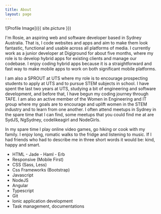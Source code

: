 ```yaml
---
title: About
layout: page
---
```

![Profile Image]({{ site.picture }})

<p>
	I'm Rosie, an aspiring web and software developer based in Sydney Australia. That is, I code websites and apps and aim to make them look fantastic, functional and usable across all platforms of media. I currently work as a junior developer at Digiground for about five months, where my role is to develop hybrid apps for existing clients and manage our codebase. I enjoy coding hybrid apps because it is a straightforward and fast way to make mobile apps to work on both significant mobile platforms. 
</p>

<p> 
	I am also a SPROUT at UTS where my role is to encourage prospecting students to apply at UTS and to pursue STEM subjects in school. I have spent the last two years at UTS, studying a bit of engineering and software development, and before that, I have begun my coding journey through TAFE. I am also an active member of the Women in Engineering and IT group where my goals are to encourage and uplift women in the STEM industry and to learn from one another. I often attend meetups in Sydney in the spare time that I can find, some meetups that you could find me at are SydJS, NgSydney, codelikeagirl and NodeGirls. 
</p>

<p> 
	In my spare time I play online video games, go hiking or cook with my family. I enjoy long, romatic walks to the fridge and listening to music. If I had friends who had to describe me in three short words it would be: kind, happy and smart.
</p>

<ul class="skill-list">
	<li>HTML - Jade - Haml - Erb</li>
	<li>Responsive (Mobile First)</li>
	<li>CSS (Sass, Less)</li>
	<li>Css Frameworks (Bootstrap)</li>
	<li>Javascript</li>
	<li>NodeJS</li>
	<li>Angular</li>
	<li>Typescript</li>
	<li>Git</li>
	<li>Ionic application development</li>
	<li>Task management, documentations</li>
</ul>
<!-- 
<h2>Projects</h2>

<ul>
	<li><a href="https://github.com/">Lorem Lorem</a></li>
	<li><a href="https://github.com/">Ipsum Dolor</a></li>
	<li><a href="https://github.com/">Dolor Lorem</a></li>
</ul> -->